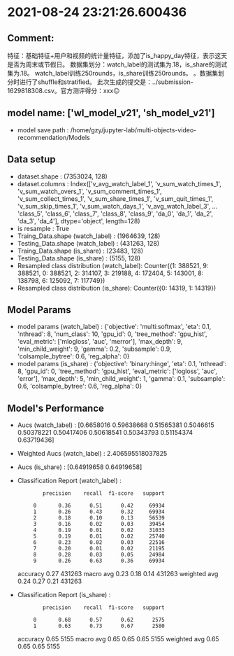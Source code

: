 # 2021-08-24 23:21:26.600436

## Comment: 
特征：基础特征+用户和视频的统计量特征，添加了is_happy_day特征，表示这天是否为周末或节假日。
数据集划分：watch_label的测试集为.18，is_share的测试集为.18。
watch_label训练250rounds，is_share训练250rounds。
。数据集划分时进行了shuffle和stratified。
此次生成的提交是：../submission-1629818308.csv。官方测评得分：xxx😐

## model name: ['wl_model_v21', 'sh_model_v21']
- model save path : /home/gzy/jupyter-lab/multi-objects-video-recommendation/Models

## Data setup
- dataset.shape : (7353024, 128)
- dataset.columns : Index(['v_avg_watch_label_1', 'v_sum_watch_times_1', 'v_sum_watch_overs_1',
       'v_sum_comment_times_1', 'v_sum_collect_times_1', 'v_sum_share_times_1',
       'v_sum_quit_times_1', 'v_sum_skip_times_1', 'v_sum_watch_days_1',
       'v_avg_watch_label_3',
       ...
       'class_5', 'class_6', 'class_7', 'class_8', 'class_9', 'da_0', 'da_1',
       'da_2', 'da_3', 'da_4'],
      dtype='object', length=128)
- is resample : True
- Traing_Data.shape (watch_label)  : (1964639, 128)
- Testing_Data.shape (watch_label) : (431263, 128)
- Traing_Data.shape (is_share)  : (23483, 128)
- Testing_Data.shape (is_share) : (5155, 128)
- Resampled class distribution (watch_label): 
Counter({1: 388521, 9: 388521, 0: 388521, 2: 314107, 3: 219188, 4: 172404, 5: 143001, 8: 138798, 6: 125092, 7: 117749})
- Resampled class distribution (is_share): 
Counter({0: 14319, 1: 14319})

## Model Params
- model params (watch_label) : 
{'objective': 'multi:softmax', 'eta': 0.1, 'nthread': 8, 'num_class': 10, 'gpu_id': 0, 'tree_method': 'gpu_hist', 'eval_metric': ['mlogloss', 'auc', 'merror'], 'max_depth': 9, 'min_child_weight': 9, 'gamma': 0.2, 'subsample': 0.9, 'colsample_bytree': 0.6, 'reg_alpha': 0}
- model params (is_share) : 
{'objective': 'binary:hinge', 'eta': 0.1, 'nthread': 8, 'gpu_id': 0, 'tree_method': 'gpu_hist', 'eval_metric': ['logloss', 'auc', 'error'], 'max_depth': 5, 'min_child_weight': 1, 'gamma': 0.1, 'subsample': 0.6, 'colsample_bytree': 0.6, 'reg_alpha': 0}

## Model's Performance
- Aucs (watch_label) : [0.6658016  0.59638668 0.51565381 0.5046615  0.50378221 0.50417406
 0.50618541 0.50343793 0.51154374 0.63719436]
- Weighted Aucs (watch_label) : 2.406595518037825
- Aucs (is_share) : [0.64919658 0.64919658]
- Classification Report (watch_label) : 

              precision    recall  f1-score   support

           0       0.36      0.51      0.42     69934
           1       0.26      0.43      0.32     69934
           2       0.18      0.10      0.13     56539
           3       0.16      0.02      0.03     39454
           4       0.19      0.01      0.02     31033
           5       0.19      0.01      0.02     25740
           6       0.23      0.02      0.03     22516
           7       0.20      0.01      0.02     21195
           8       0.28      0.03      0.05     24984
           9       0.26      0.63      0.36     69934

    accuracy                           0.27    431263
   macro avg       0.23      0.18      0.14    431263
weighted avg       0.24      0.27      0.21    431263

- Classification Report (is_share) : 

              precision    recall  f1-score   support

           0       0.68      0.57      0.62      2575
           1       0.63      0.73      0.67      2580

    accuracy                           0.65      5155
   macro avg       0.65      0.65      0.65      5155
weighted avg       0.65      0.65      0.65      5155


